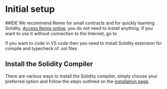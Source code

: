 # Initial setup
##IDE
We recommend Remix for small contracts and for quickly learning Solidity.
[Access Remix online](https://remix.ethereum.org/#lang=en&optimize=false&runs=200&evmVersion=null&version=soljson-v0.8.18+commit.87f61d96.js), you do not need to install anything. If you want to use it without connection to the Internet, go to

if you want to code in VS code then you need to install Solidity extension for compile and typecheck of .sol files

## Install the Solidity Compiler
There are various ways to install the Solidity compiler, simply choose your preferred option and follow the steps outlined on the [installation page](https://docs.soliditylang.org/en/v0.8.6/installing-solidity.html#installing-solidity).
